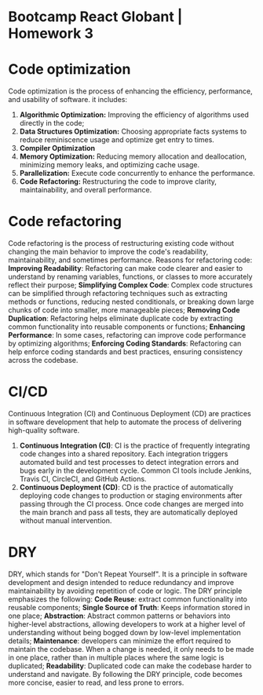 # Bootcamp React Globant | Homework 3

# Code optimization

Code optimization is the process of enhancing the efficiency, performance, and usability of software. it includes:

1. **Algorithmic Optimization:** Improving the efficiency of algorithms used directly in the code;
2. **Data Structures Optimization:** Choosing appropriate facts systems to reduce reminiscence usage and optimize get entry to times.
3. **Compiler Optimization**
4. **Memory Optimization:** Reducing memory allocation and deallocation, minimizing memory leaks, and optimizing cache usage.
5. **Parallelization:** Execute code concurrently to enhance the performance.
6. **Code Refactoring:** Restructuring the code to improve clarity, maintainability, and overall performance.

# Code refactoring

Code refactoring is the process of restructuring existing code without changing the main behavior to improve the code's readability, maintainability, and sometimes performance. Reasons for refactoring code: **Improving Readability**: Refactoring can make code clearer and easier to understand by renaming variables, functions, or classes to more accurately reflect their purpose; **Simplifying Complex Code**: Complex code structures can be simplified through refactoring techniques such as extracting methods or functions, reducing nested conditionals, or breaking down large chunks of code into smaller, more manageable pieces; **Removing Code Duplication**: Refactoring helps eliminate duplicate code by extracting common functionality into reusable components or functions; **Enhancing Performance**: In some cases, refactoring can improve code performance by optimizing algorithms; **Enforcing Coding Standards**: Refactoring can help enforce coding standards and best practices, ensuring consistency across the codebase.

# CI/CD

Continuous Integration (CI) and Continuous Deployment (CD) are practices in software development that help to automate the process of delivering high-quality software.

1. **Continuous Integration (CI)**: CI is the practice of frequently integrating code changes into a shared repository. Each integration triggers automated build and test processes to detect integration errors and bugs early in the development cycle. Common CI tools include Jenkins, Travis CI, CircleCI, and GitHub Actions.
2. **Continuous Deployment (CD)**: CD is the practice of automatically deploying code changes to production or staging environments after passing through the CI process. Once code changes are merged into the main branch and pass all tests, they are automatically deployed without manual intervention.

# DRY

DRY, which stands for "Don't Repeat Yourself". It is a principle in software development and design intended to reduce redundancy and improve maintainability by avoiding repetition of code or logic. The DRY principle emphasizes the following: **Code Reuse**: extract common functionality into reusable components; **Single Source of Truth**: Keeps information stored in one place; **Abstraction**: Abstract common patterns or behaviors into higher-level abstractions, allowing developers to work at a higher level of understanding without being bogged down by low-level implementation details; **Maintenance**: developers can minimize the effort required to maintain the codebase. When a change is needed, it only needs to be made in one place, rather than in multiple places where the same logic is duplicated; **Readability**: Duplicated code can make the codebase harder to understand and navigate. By following the DRY principle, code becomes more concise, easier to read, and less prone to errors.
